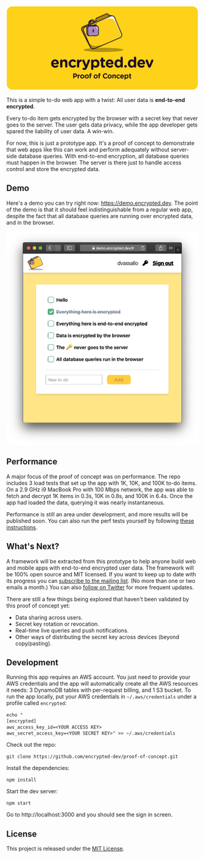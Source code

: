 [![A proof of concept for an end-to-end encrypted web developmenet framework](docs/proof_of_concept.png)](https://encrypted.dev)

This is a simple to-do web app with a twist: All user data is **end-to-end encrypted**.

Every to-do item gets encrypted by the browser with a secret key that never goes to the server. The user gets data privacy, while the app developer gets spared the liability of user data. A win-win.

For now, this is just a prototype app. It's a proof of concept to demonstrate that web apps like this can work and perform adequately without server-side database queries. With end-to-end encryption, all database queries must happen in the browser. The server is there just to handle access control and store the encrypted data.

## Demo

Here's a demo you can try right now: https://demo.encrypted.dev. The point of the demo is that it should feel indistinguishable from a regular web app, despite the fact that all database queries are running over encrypted data, and in the browser.

<p align="center">
  <a href="https://demo.encrypted.dev"><img width="649" alt="Proof of concept demo" src="docs/demo.png"></a>
</p>

## Performance

A major focus of the proof of concept was on performance. The repo includes 3 load tests that set up the app with 1K, 10K, and 100K to-do items. On a 2.9 GHz i9 MacBook Pro with 100 Mbps network, the app was able to fetch and decrypt 1K items in 0.3s, 10K in 0.8s, and 100K in 6.4s. Once the app had loaded the data, querying it was nearly instantaneous.

Performance is still an area under development, and more results will be published soon. You can also run the perf tests yourself by following [these instructions](docs/perftest.md).

## What's Next?

A framework will be extracted from this prototype to help anyone build web and mobile apps with end-to-end encrypted user data. The framework will be 100% open source and MIT licensed. If you want to keep up to date with its progress you can [subscribe to the mailing list](https://updates.encrypted.dev/subscribe). (No more than one or two emails a month.) You can also [follow on Twitter](https://twitter.com/dvassallo) for more frequent updates.

There are still a few things being explored that haven't been validated by this proof of concept yet:

- Data sharing across users.
- Secret key rotation or revocation.
- Real-time live queries and push notifications.
- Other ways of distributing the secret key across devices (beyond copy/pasting).

## Development

Running this app requires an AWS account. You just need to provide your AWS credentials and the app will automatically create all the AWS resources it needs: 3 DynamoDB tables with per-request billing, and 1 S3 bucket. To run the app locally, put your AWS credentials in `~/.aws/credentials` under a profile called `encrypted`:

```
echo "
[encrypted]
aws_access_key_id=<YOUR ACCESS KEY>
aws_secret_access_key=<YOUR SECRET KEY>" >> ~/.aws/credentials
```

Check out the repo:

```
git clone https://github.com/encrypted-dev/proof-of-concept.git
```

Install the dependencies:

```
npm install
```

Start the dev server:

```
npm start
```

Go to http://localhost:3000 and you should see the sign in screen.

## License

This project is released under the [MIT License](LICENSE).
